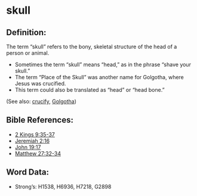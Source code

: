 # skull

## Definition:

The term “skull” refers to the bony, skeletal structure of the head of a person or animal.

* Sometimes the term “skull” means “head,” as in the phrase “shave your skull.”
* The term “Place of the Skull” was another name for Golgotha, where Jesus was crucified.
* This term could also be translated as “head” or “head bone.”

(See also: [crucify](../kt/crucify.md), [Golgotha](../names/golgotha.md))

## Bible References:

* [2 Kings 9:35-37](rc://en/tn/help/2ki/09/35)
* [Jeremiah 2:16](rc://en/tn/help/jer/02/16)
* [John 19:17](rc://en/tn/help/jhn/19/17)
* [Matthew 27:32-34](rc://en/tn/help/mat/27/32)

## Word Data:

* Strong’s: H1538, H6936, H7218, G2898
